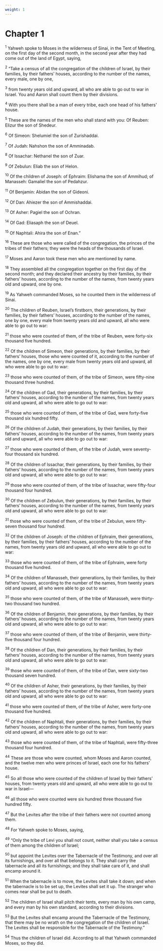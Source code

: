 ```yaml
---
weight: 1
---
```


# Chapter 1

<sup>1</sup> Yahweh spoke to Moses in the wilderness of Sinai, in the Tent of Meeting, on the first day of the second month, in the second year after they had come out of the land of Egypt, saying, 

<sup>2</sup> “Take a census of all the congregation of the children of Israel, by their families, by their fathers’ houses, according to the number of the names, every male, one by one, 

<sup>3</sup> from twenty years old and upward, all who are able to go out to war in Israel. You and Aaron shall count them by their divisions. 

<sup>4</sup> With you there shall be a man of every tribe, each one head of his fathers’ house. 

<sup>5</sup> These are the names of the men who shall stand with you: Of Reuben: Elizur the son of Shedeur. 

<sup>6</sup> Of Simeon: Shelumiel the son of Zurishaddai. 

<sup>7</sup> Of Judah: Nahshon the son of Amminadab. 

<sup>8</sup> Of Issachar: Nethanel the son of Zuar. 

<sup>9</sup> Of Zebulun: Eliab the son of Helon. 

<sup>10</sup> Of the children of Joseph: of Ephraim: Elishama the son of Ammihud; of Manasseh: Gamaliel the son of Pedahzur. 

<sup>11</sup> Of Benjamin: Abidan the son of Gideoni. 

<sup>12</sup> Of Dan: Ahiezer the son of Ammishaddai. 

<sup>13</sup> Of Asher: Pagiel the son of Ochran. 

<sup>14</sup> Of Gad: Eliasaph the son of Deuel. 

<sup>15</sup> Of Naphtali: Ahira the son of Enan.” 

<sup>16</sup> These are those who were called of the congregation, the princes of the tribes of their fathers; they were the heads of the thousands of Israel. 

<sup>17</sup> Moses and Aaron took these men who are mentioned by name. 

<sup>18</sup> They assembled all the congregation together on the first day of the second month; and they declared their ancestry by their families, by their fathers’ houses, according to the number of the names, from twenty years old and upward, one by one. 

<sup>19</sup> As Yahweh commanded Moses, so he counted them in the wilderness of Sinai. 

<sup>20</sup> The children of Reuben, Israel’s firstborn, their generations, by their families, by their fathers’ houses, according to the number of the names, one by one, every male from twenty years old and upward, all who were able to go out to war: 

<sup>21</sup> those who were counted of them, of the tribe of Reuben, were forty-six thousand five hundred. 

<sup>22</sup> Of the children of Simeon, their generations, by their families, by their fathers’ houses, those who were counted of it, according to the number of the names, one by one, every male from twenty years old and upward, all who were able to go out to war: 

<sup>23</sup> those who were counted of them, of the tribe of Simeon, were fifty-nine thousand three hundred. 

<sup>24</sup> Of the children of Gad, their generations, by their families, by their fathers’ houses, according to the number of the names, from twenty years old and upward, all who were able to go out to war: 

<sup>25</sup> those who were counted of them, of the tribe of Gad, were forty-five thousand six hundred fifty. 

<sup>26</sup> Of the children of Judah, their generations, by their families, by their fathers’ houses, according to the number of the names, from twenty years old and upward, all who were able to go out to war: 

<sup>27</sup> those who were counted of them, of the tribe of Judah, were seventy-four thousand six hundred. 

<sup>28</sup> Of the children of Issachar, their generations, by their families, by their fathers’ houses, according to the number of the names, from twenty years old and upward, all who were able to go out to war: 

<sup>29</sup> those who were counted of them, of the tribe of Issachar, were fifty-four thousand four hundred. 

<sup>30</sup> Of the children of Zebulun, their generations, by their families, by their fathers’ houses, according to the number of the names, from twenty years old and upward, all who were able to go out to war: 

<sup>31</sup> those who were counted of them, of the tribe of Zebulun, were fifty-seven thousand four hundred. 

<sup>32</sup> Of the children of Joseph: of the children of Ephraim, their generations, by their families, by their fathers’ houses, according to the number of the names, from twenty years old and upward, all who were able to go out to war: 

<sup>33</sup> those who were counted of them, of the tribe of Ephraim, were forty thousand five hundred. 

<sup>34</sup> Of the children of Manasseh, their generations, by their families, by their fathers’ houses, according to the number of the names, from twenty years old and upward, all who were able to go out to war: 

<sup>35</sup> those who were counted of them, of the tribe of Manasseh, were thirty-two thousand two hundred. 

<sup>36</sup> Of the children of Benjamin, their generations, by their families, by their fathers’ houses, according to the number of the names, from twenty years old and upward, all who were able to go out to war: 

<sup>37</sup> those who were counted of them, of the tribe of Benjamin, were thirty-five thousand four hundred. 

<sup>38</sup> Of the children of Dan, their generations, by their families, by their fathers’ houses, according to the number of the names, from twenty years old and upward, all who were able to go out to war: 

<sup>39</sup> those who were counted of them, of the tribe of Dan, were sixty-two thousand seven hundred. 

<sup>40</sup> Of the children of Asher, their generations, by their families, by their fathers’ houses, according to the number of the names, from twenty years old and upward, all who were able to go out to war: 

<sup>41</sup> those who were counted of them, of the tribe of Asher, were forty-one thousand five hundred. 

<sup>42</sup> Of the children of Naphtali, their generations, by their families, by their fathers’ houses, according to the number of the names, from twenty years old and upward, all who were able to go out to war: 

<sup>43</sup> those who were counted of them, of the tribe of Naphtali, were fifty-three thousand four hundred. 

<sup>44</sup> These are those who were counted, whom Moses and Aaron counted, and the twelve men who were princes of Israel, each one for his fathers’ house. 

<sup>45</sup> So all those who were counted of the children of Israel by their fathers’ houses, from twenty years old and upward, all who were able to go out to war in Israel— 

<sup>46</sup> all those who were counted were six hundred three thousand five hundred fifty. 

<sup>47</sup> But the Levites after the tribe of their fathers were not counted among them. 

<sup>48</sup> For Yahweh spoke to Moses, saying, 

<sup>49</sup> “Only the tribe of Levi you shall not count, neither shall you take a census of them among the children of Israel; 

<sup>50</sup> but appoint the Levites over the Tabernacle of the Testimony, and over all its furnishings, and over all that belongs to it. They shall carry the tabernacle and all its furnishings; and they shall take care of it, and shall encamp around it. 

<sup>51</sup> When the tabernacle is to move, the Levites shall take it down; and when the tabernacle is to be set up, the Levites shall set it up. The stranger who comes near shall be put to death. 

<sup>52</sup> The children of Israel shall pitch their tents, every man by his own camp, and every man by his own standard, according to their divisions. 

<sup>53</sup> But the Levites shall encamp around the Tabernacle of the Testimony, that there may be no wrath on the congregation of the children of Israel. The Levites shall be responsible for the Tabernacle of the Testimony.” 

<sup>54</sup> Thus the children of Israel did. According to all that Yahweh commanded Moses, so they did. 


